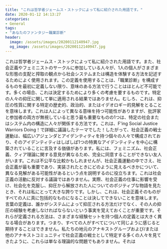 ```yaml
---
title: "これは哲学者ジェームス・ストックによって私に紹介された用語です。"
date: 2020-01-12 14:13:27
categories:
- General
tags:
- "あなたのファンタジー職業診断"
header:
  image: /assets/images/20200112140947.jpg
  og_image: /assets/images/20200112140947.jpg
---
```


これは哲学者ジェームス・ストックによって私に紹介された用語です。また、社会正義やフェミニストのサークルに参加している人々が、1人の個人がさまざまな形態の支配と搾取の観点から社会システムまたは構造を体験する方法を記述するためによく使用されます。この定義を使用することは、「職業診断」を構成するものを最初に定義しない限り、意味のある方法で行うことはほとんど不可能です。多くの場合、これは決定するためにより多くの考慮を要するものです。特定の人々の抑圧に関して単に適用される結果ではありません。むしろ、これは、抑圧の性質に関する特定の歴史的、政治的、またはイデオロギー的見解をとることを意味します。これは人によって異なる意味を持つ可能性がありますが、批評家と参加者の両方が無視していると思う最も重要なものの1つは、特定の社会またはシステム内の構造に人々が関係する方法です。これは、F&#39;ing Social Justice Warriors Doing！で詳細に議論したテーマでした！したがって、社会正義の戦士運動は、幅広いアジェンダとアイデンティティを持つ個々の人々で構成されており、そのアイデンティティはしばしば1つの特異なアイデンティティを中心に構築されていることに言及する価値があります。私には、フェミニズム、社会正義、クィア理論に関する意見が異なるため、完全に同意することができない友人がいます。これは不公平な比較かもしれませんが、社会正義運動の中でさえ、社会正義が最も重要であり、実装されたときにどのように見えるべきかについて、異なる見解がある可能性があるという点を説明するのに役立ちます。これは社会正義の活動に反対する議論ではありません。実際、社会正義の仕事に影響を受け、社会化を克服し、抑圧から解放された人についてのポジティブな物語を見たとき、それは私にとって大きな誇りです。しかし、これは、社会正義そのものがすべての人に真に包括的なものになることは決してできないことを意味します。言葉の定義は、誰かがシステムによって抑圧される方法だけでなく、その人の抑圧の経験を考慮しなければならないという事実を覚えておくことが重要です。それらが定義される方法は、さまざまな経験セットを持つ個人の定義とは大きく異なる場合があります。つまり、すべての人がすべてについて同じように感じると期待することはできません。私たちの地元のアナキストグループおよび/または他のアナキストコミュニティで社会正義の戦士として特定する多くの人々を見てきたように、これらは単なる理論的な問題でもありません。それは
